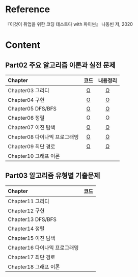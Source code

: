 # Reference
『이것이 취업을 위한 코딩 테스트다 with 파이썬』 나동빈 저, 2020

# Content

## Part02 주요 알고리즘 이론과 실전 문제
|Chapter|코드|내용정리|
|:---|:---:|:---:|
|Chapter03 그리디|[O](https://github.com/Kjinee/Algorithm/tree/main/thisiscodingtest/Part02/Chapter03_Greedy)|[O](https://kjinee.tistory.com/1)|
|Chapter04 구현|[O](https://github.com/Kjinee/Algorithm/tree/main/thisiscodingtest/Part02/Chapter04_Implementation)|[O](https://kjinee.tistory.com/2)|
|Chapter05 DFS/BFS|[O](https://github.com/Kjinee/Algorithm/tree/main/thisiscodingtest/Part02/Chapter05_DFS%2BBFS)|[O](https://kjinee.tistory.com/4)|
|Chapter06 정렬|[O](https://github.com/Kjinee/Algorithm/tree/main/thisiscodingtest/Part02/Chapter06_Sorting)|[O](https://kjinee.tistory.com/5)|
|Chapter07 이진 탐색|[O](https://github.com/Kjinee/Algorithm/tree/main/thisiscodingtest/Part02/Chapter07_Binary_Search)|[O](https://kjinee.tistory.com/6)|
|Chapter08 다이나믹 프로그래밍|[O](https://github.com/Kjinee/Algorithm/tree/main/thisiscodingtest/Part02/Chapter08_Dynamic_Programming)|[O](https://kjinee.tistory.com/7)|
|Chapter09 최단 경로|[O](https://github.com/Kjinee/Algorithm/tree/main/thisiscodingtest/Part02/Chapter09_Shortest_Path)|[O](https://kjinee.tistory.com/8)|
|Chapter10 그래프 이론|||

## Part03 알고리즘 유형별 기출문제
|Chapter|코드|
|:---|:---:|
|Chapter11 그리디||
|Chapter12 구현||
|Chapter13 DFS/BFS||
|Chapter14 정렬||
|Chapter15 이진 탐색||
|Chapter16 다이나믹 프로그래밍||
|Chapter17 최단 경로||
|Chapter18 그래프 이론||
